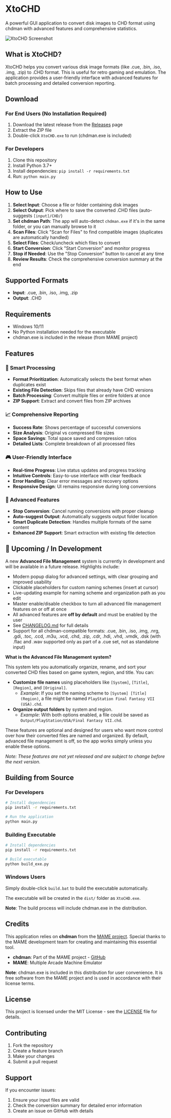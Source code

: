 # XtoCHD

A powerful GUI application to convert disk images to CHD format using chdman with advanced features and comprehensive statistics.

![XtoCHD Screenshot](screenshot.png)

## What is XtoCHD?

XtoCHD helps you convert various disk image formats (like .cue, .bin, .iso, .img, .zip) to .CHD format. This is useful for retro gaming and emulation. The application provides a user-friendly interface with advanced features for batch processing and detailed conversion reporting.

## Download

### For End Users (No Installation Required)
1. Download the latest release from the [Releases](https://github.com/yourusername/XtoCHD/releases) page
2. Extract the ZIP file
3. Double-click `XtoCHD.exe` to run (chdman.exe is included)

### For Developers
1. Clone this repository
2. Install Python 3.7+
3. Install dependencies: `pip install -r requirements.txt`
4. Run: `python main.py`

## How to Use

1. **Select Input**: Choose a file or folder containing disk images
2. **Select Output**: Pick where to save the converted .CHD files (auto-suggests `[input]/CHD/`)
3. **Set chdman Path**: The app will auto-detect `chdman.exe` if it's in the same folder, or you can manually browse to it
4. **Scan Files**: Click "Scan for Files" to find compatible images (duplicates are automatically handled)
5. **Select Files**: Check/uncheck which files to convert
6. **Start Conversion**: Click "Start Conversion" and monitor progress
7. **Stop if Needed**: Use the "Stop Conversion" button to cancel at any time
8. **Review Results**: Check the comprehensive conversion summary at the end

## Supported Formats

- **Input**: .cue, .bin, .iso, .img, .zip
- **Output**: .CHD

## Requirements

- Windows 10/11
- No Python installation needed for the executable
- chdman.exe is included in the release (from MAME project)

## Features

### 🎯 Smart Processing
- **Format Prioritization**: Automatically selects the best format when duplicates exist
- **Existing File Detection**: Skips files that already have CHD versions
- **Batch Processing**: Convert multiple files or entire folders at once
- **ZIP Support**: Extract and convert files from ZIP archives

### 📈 Comprehensive Reporting
- **Success Rate**: Shows percentage of successful conversions
- **Size Analysis**: Original vs compressed file sizes
- **Space Savings**: Total space saved and compression ratios
- **Detailed Lists**: Complete breakdown of all processed files

### 🎮 User-Friendly Interface
- **Real-time Progress**: Live status updates and progress tracking
- **Intuitive Controls**: Easy-to-use interface with clear feedback
- **Error Handling**: Clear error messages and recovery options
- **Responsive Design**: UI remains responsive during long conversions

### 🔧 Advanced Features
- **Stop Conversion**: Cancel running conversions with proper cleanup
- **Auto-suggest Output**: Automatically suggests output folder location
- **Smart Duplicate Detection**: Handles multiple formats of the same content
- **Enhanced ZIP Support**: Smart extraction with existing file detection

## 🚧 Upcoming / In Development

A new **Advanced File Management** system is currently in development and will be available in a future release. Highlights include:

- Modern popup dialog for advanced settings, with clear grouping and improved usability
- Clickable placeholders for custom naming schemes (insert at cursor)
- Live-updating example for naming scheme and organization path as you edit
- Master enable/disable checkbox to turn all advanced file management features on or off at once
- All advanced features are **off by default** and must be enabled by the user
- See [CHANGELOG.md](CHANGELOG.md) for full details
- Support for all chdman-compatible formats: .cue, .bin, .iso, .img, .nrg, .gdi, .toc, .ccd, .m3u, .vcd, .chd, .zip, .cdr, .hdi, .vhd, .vmdk, .dsk (with .flac and .wav supported only as part of a .cue set, not as standalone input)

**What is the Advanced File Management system?**

This system lets you automatically organize, rename, and sort your converted CHD files based on game system, region, and title. You can:

- **Customize file names** using placeholders like `[System]`, `[Title]`, `[Region]`, and `[Original]`.
  - *Example*: If you set the naming scheme to `[System] [Title] (Region)`, a file might be named `PlayStation Final Fantasy VII (USA).chd`.
- **Organize output folders** by system and region.
  - *Example*: With both options enabled, a file could be saved as `Output/PlayStation/USA/Final Fantasy VII.chd`.

These features are optional and designed for users who want more control over how their converted files are named and organized. By default, advanced file management is off, so the app works simply unless you enable these options.

*Note: These features are not yet released and are subject to change before the next version.*

## Building from Source

### For Developers
```bash
# Install dependencies
pip install -r requirements.txt

# Run the application
python main.py
```

### Building Executable
```bash
# Install dependencies
pip install -r requirements.txt

# Build executable
python build_exe.py
```

### Windows Users
Simply double-click `build.bat` to build the executable automatically.

The executable will be created in the `dist/` folder as `XtoCHD.exe`.

**Note**: The build process will include chdman.exe in the distribution.

## Credits

This application relies on **chdman** from the [MAME project](https://www.mamedev.org/). Special thanks to the MAME development team for creating and maintaining this essential tool.

- **chdman**: Part of the MAME project - [GitHub](https://github.com/mamedev/mame)
- **MAME**: Multiple Arcade Machine Emulator

**Note**: chdman.exe is included in this distribution for user convenience. It is free software from the MAME project and is used in accordance with their license terms.

## License

This project is licensed under the MIT License - see the [LICENSE](LICENSE) file for details.

## Contributing

1. Fork the repository
2. Create a feature branch
3. Make your changes
4. Submit a pull request

## Support

If you encounter issues:
1. Ensure your input files are valid
2. Check the conversion summary for detailed error information
3. Create an issue on GitHub with details 
